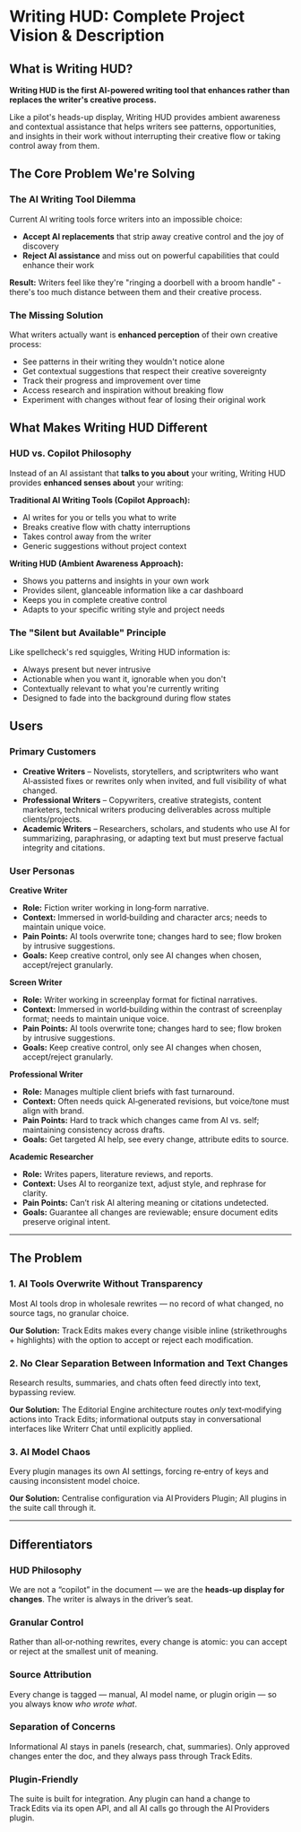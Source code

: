 # Writing HUD: Complete Project Vision & Description

## What is Writing HUD?

**Writing HUD is the first AI-powered writing tool that enhances rather than replaces the writer's creative process.** 

Like a pilot's heads-up display, Writing HUD provides ambient awareness and contextual assistance that helps writers see patterns, opportunities, and insights in their work without interrupting their creative flow or taking control away from them.

## The Core Problem We're Solving

### **The AI Writing Tool Dilemma**
Current AI writing tools force writers into an impossible choice:
- **Accept AI replacements** that strip away creative control and the joy of discovery
- **Reject AI assistance** and miss out on powerful capabilities that could enhance their work

**Result:** Writers feel like they're "ringing a doorbell with a broom handle" - there's too much distance between them and their creative process.

### **The Missing Solution**
What writers actually want is **enhanced perception** of their own creative process:
- See patterns in their writing they wouldn't notice alone  
- Get contextual suggestions that respect their creative sovereignty
- Track their progress and improvement over time
- Access research and inspiration without breaking flow
- Experiment with changes without fear of losing their original work

## What Makes Writing HUD Different

### **HUD vs. Copilot Philosophy**
Instead of an AI assistant that **talks to you about** your writing, Writing HUD provides **enhanced senses about** your writing:

**Traditional AI Writing Tools (Copilot Approach):**
- AI writes for you or tells you what to write
- Breaks creative flow with chatty interruptions  
- Takes control away from the writer
- Generic suggestions without project context

**Writing HUD (Ambient Awareness Approach):**
- Shows you patterns and insights in your own work
- Provides silent, glanceable information like a car dashboard
- Keeps you in complete creative control
- Adapts to your specific writing style and project needs

### **The "Silent but Available" Principle**
Like spellcheck's red squiggles, Writing HUD information is:
- Always present but never intrusive
- Actionable when you want it, ignorable when you don't
- Contextually relevant to what you're currently writing
- Designed to fade into the background during flow states

## **Users**

### **Primary Customers**

- **Creative Writers** – Novelists, storytellers, and scriptwriters who want AI‑assisted fixes or rewrites only when invited, and full visibility of what changed.
- **Professional Writers** – Copywriters, creative strategists, content marketers, technical writers producing deliverables across multiple clients/projects.
- **Academic Writers** – Researchers, scholars, and students who use AI for summarizing, paraphrasing, or adapting text but must preserve factual integrity and citations.

### **User Personas**

**Creative Writer**  
- **Role:** Fiction writer working in long‑form narrative.  
- **Context:** Immersed in world‑building and character arcs; needs to maintain unique voice.  
- **Pain Points:** AI tools overwrite tone; changes hard to see; flow broken by intrusive suggestions.  
- **Goals:** Keep creative control, only see AI changes when chosen, accept/reject granularly.

**Screen Writer**  
- **Role:** Writer working in screenplay format for fictinal narratives.  
- **Context:** Immersed in world‑building within the contrast of screenplay format; needs to maintain unique voice.  
- **Pain Points:** AI tools overwrite tone; changes hard to see; flow broken by intrusive suggestions.  
- **Goals:** Keep creative control, only see AI changes when chosen, accept/reject granularly.

**Professional Writer**  
- **Role:** Manages multiple client briefs with fast turnaround.  
- **Context:** Often needs quick AI‑generated revisions, but voice/tone must align with brand.  
- **Pain Points:** Hard to track which changes came from AI vs. self; maintaining consistency across drafts.  
- **Goals:** Get targeted AI help, see every change, attribute edits to source.

**Academic Researcher**  
- **Role:** Writes papers, literature reviews, and reports.  
- **Context:** Uses AI to reorganize text, adjust style, and rephrase for clarity.  
- **Pain Points:** Can’t risk AI altering meaning or citations undetected.  
- **Goals:** Guarantee all changes are reviewable; ensure document edits preserve original intent.

***

## **The Problem**

### **1. AI Tools Overwrite Without Transparency**

Most AI tools drop in wholesale rewrites — no record of what changed, no source tags, no granular choice.

**Our Solution:** Track Edits makes every change visible inline (strikethroughs + highlights) with the option to accept or reject each modification.

### **2. No Clear Separation Between Information and Text Changes**

Research results, summaries, and chats often feed directly into text, bypassing review.

**Our Solution:** The Editorial Engine architecture routes *only* text‑modifying actions into Track Edits; informational outputs stay in conversational interfaces like Writerr Chat until explicitly applied.

### **3. AI Model Chaos**

Every plugin manages its own AI settings, forcing re‑entry of keys and causing inconsistent model choice.

**Our Solution:** Centralise configuration via AI Providers Plugin; All plugins in the suite call through it.

***

## **Differentiators**

### **HUD Philosophy**
We are not a “copilot” in the document — we are the **heads‑up display for changes**. The writer is always in the driver’s seat.

### **Granular Control**
Rather than all‑or‑nothing rewrites, every change is atomic: you can accept or reject at the smallest unit of meaning.

### **Source Attribution**
Every change is tagged — manual, AI model name, or plugin origin — so you always know *who wrote what*.

### **Separation of Concerns**
Informational AI stays in panels (research, chat, summaries). Only approved changes enter the doc, and they always pass through Track Edits.

### **Plugin‑Friendly**
The suite is built for integration. Any plugin can hand a change to Track Edits via its open API, and all AI calls go through the AI Providers plugin.